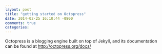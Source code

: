 ```yaml
---
layout: post
title: "getting started on Octopress"
date: 2014-02-25 16:10:44 -0800
comments: true
categories: 
---
```


Octopress is a blogging engine built on top of Jekyll, and its documentation can be found at http://octopress.org/docs/
